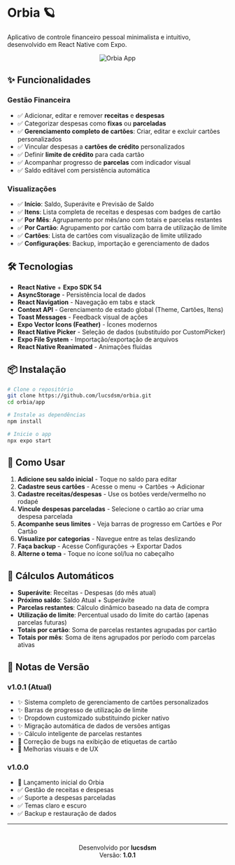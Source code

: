 # Orbia 🪐

Aplicativo de controle financeiro pessoal minimalista e intuitivo, desenvolvido em React Native com Expo.

<p align="center">
  <img src="https://i.imgur.com/XxMxaJ7.png" alt="Orbia App" />
</p>

## ✨ Funcionalidades

### Gestão Financeira
- ✅ Adicionar, editar e remover **receitas** e **despesas**
- ✅ Categorizar despesas como **fixas** ou **parceladas**
- ✅ **Gerenciamento completo de cartões**: Criar, editar e excluir cartões personalizados
- ✅ Vincular despesas a **cartões de crédito** personalizados
- ✅ Definir **limite de crédito** para cada cartão
- ✅ Acompanhar progresso de **parcelas** com indicador visual
- ✅ Saldo editável com persistência automática

### Visualizações
- ✅ **Início**: Saldo, Superávite e Previsão de Saldo
- ✅ **Itens**: Lista completa de receitas e despesas com badges de cartão
- ✅ **Por Mês**: Agrupamento por mês/ano com totais e parcelas restantes
- ✅ **Por Cartão**: Agrupamento por cartão com barra de utilização de limite
- ✅ **Cartões**: Lista de cartões com visualização de limite utilizado
- ✅ **Configurações**: Backup, importação e gerenciamento de dados

## 🛠️ Tecnologias

- **React Native** + **Expo SDK 54**
- **AsyncStorage** - Persistência local de dados
- **React Navigation** - Navegação em tabs e stack
- **Context API** - Gerenciamento de estado global (Theme, Cartões, Itens)
- **Toast Messages** - Feedback visual de ações
- **Expo Vector Icons (Feather)** - Ícones modernos
- **React Native Picker** - Seleção de dados (substituído por CustomPicker)
- **Expo File System** - Importação/exportação de arquivos
- **React Native Reanimated** - Animações fluidas

## 📦 Instalação

```bash
# Clone o repositório
git clone https://github.com/lucsdsm/orbia.git
cd orbia/app

# Instale as dependências
npm install

# Inicie o app
npx expo start
```

## 📱 Como Usar

1. **Adicione seu saldo inicial** - Toque no saldo para editar
2. **Cadastre seus cartões** - Acesse o menu → Cartões → Adicionar
3. **Cadastre receitas/despesas** - Use os botões verde/vermelho no rodapé
4. **Vincule despesas parceladas** - Selecione o cartão ao criar uma despesa parcelada
5. **Acompanhe seus limites** - Veja barras de progresso em Cartões e Por Cartão
6. **Visualize por categorias** - Navegue entre as telas deslizando
7. **Faça backup** - Acesse Configurações → Exportar Dados
8. **Alterne o tema** - Toque no ícone sol/lua no cabeçalho


## 🎯 Cálculos Automáticos

- **Superávite**: Receitas - Despesas (do mês atual)
- **Próximo saldo**: Saldo Atual + Superávite
- **Parcelas restantes**: Cálculo dinâmico baseado na data de compra
- **Utilização de limite**: Percentual usado do limite do cartão (apenas parcelas futuras)
- **Totais por cartão**: Soma de parcelas restantes agrupadas por cartão
- **Totais por mês**: Soma de itens agrupados por período com parcelas ativas

## 📝 Notas de Versão

### v1.0.1 (Atual)
- ✨ Sistema completo de gerenciamento de cartões personalizados
- ✨ Barras de progresso de utilização de limite
- ✨ Dropdown customizado substituindo picker nativo
- ✨ Migração automática de dados de versões antigas
- ✨ Cálculo inteligente de parcelas restantes
- 🐛 Correção de bugs na exibição de etiquetas de cartão
- 🎨 Melhorias visuais e de UX

### v1.0.0
- 🎉 Lançamento inicial do Orbia
- ✅ Gestão de receitas e despesas
- ✅ Suporte a despesas parceladas
- ✅ Temas claro e escuro
- ✅ Backup e restauração de dados

---

<br>
<p align="center">
  Desenvolvido por <strong>lucsdsm</strong> <br>
  Versão: <strong>1.0.1</strong> 
</p>


 
